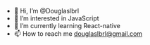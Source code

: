 - 👋 Hi, I’m @Douglaslbrl
- 👀 I’m interested in JavaScript
- 🌱 I’m currently learning React-native
- 📫 How to reach me douglaslbrl@gmail.com


